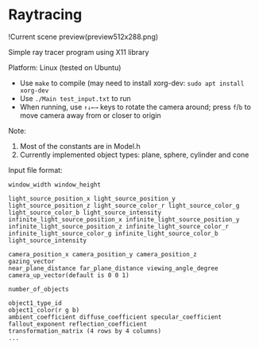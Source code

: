 # Raytracing

!Current scene preview(preview512x288.png)

Simple ray tracer program using X11 library

Platform: Linux (tested on Ubuntu)

- Use `make` to compile (may need to install xorg-dev: `sudo apt install xorg-dev`
- Use `./Main test_input.txt` to run
- When running, use `↑↓←→` keys to rotate the camera around; press `f`/`b` to move camera away from or closer to origin

Note: 
1. Most of the constants are in Model.h
2. Currently implemented object types: plane, sphere, cylinder and cone

Input file format:
	
	window_width window_height
	
	light_source_position_x light_source_position_y light_source_position_z light_source_color_r light_source_color_g light_source_color_b light_source_intensity
	infinite_light_source_position_x infinite_light_source_position_y infinite_light_source_position_z infinite_light_source_color_r infinite_light_source_color_g infinite_light_source_color_b light_source_intensity
	
	camera_position_x camera_position_y camera_position_z
	gazing_vector
	near_plane_distance far_plane_distance viewing_angle_degree
	camera_up_vector(default is 0 0 1)
	
	number_of_objects
	
	object1_type_id
	object1_color(r g b)
	ambient_coefficient diffuse_coefficient specular_coefficient fallout_exponent reflection_coefficient
	transformation_matrix (4 rows by 4 columns)
	...

